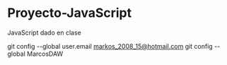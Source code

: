 # Proyecto-JavaScript
JavaScript dado en clase

git config --global user.email markos_2008_15@hotmail.com 
git config --global MarcosDAW
